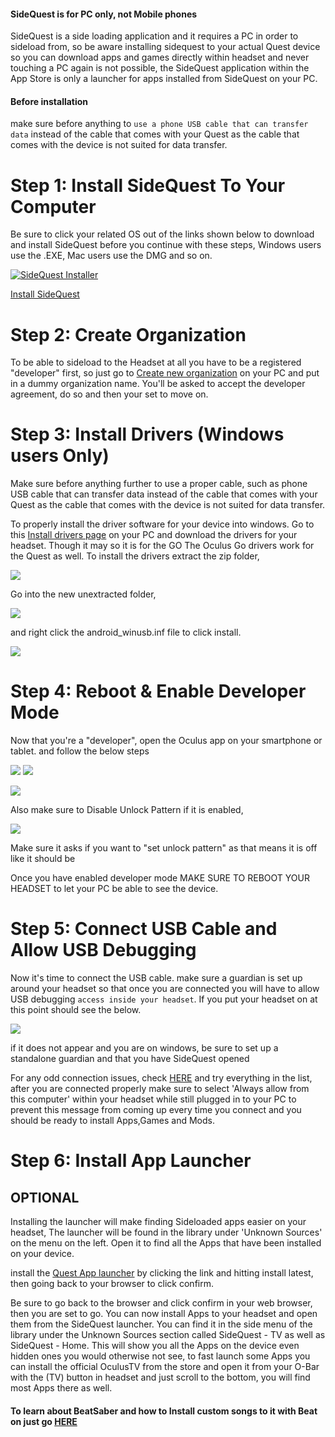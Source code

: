#### SideQuest is for PC only, not Mobile phones
SideQuest is a side loading application and it requires a PC in order to sideload from, so be aware installing sidequest to your actual Quest device so you can download apps and games directly within headset and never touching a PC again is not possible, the SideQuest application within the App Store is only a launcher for apps installed from SideQuest on your PC.

#### Before installation

make sure before anything to `use a phone USB cable that can transfer data` instead of the cable that comes with your Quest as the cable that comes with the device is not suited for data transfer.

Step 1: Install SideQuest To Your Computer
====================================================

Be sure to click your related OS out of the links shown below to download and install SideQuest before you continue with these steps, Windows users use the .EXE, Mac users use the DMG and so on.


[![SideQuest Installer](https://cdn.discordapp.com/attachments/615234122604085262/627528253590077459/2unknown.png)](https://sidequestvr.com/#/download)


 [Install SideQuest](https://sidequestvr.com/#/download)

Step 2: Create Organization
====================================================

To be able to sideload to the Headset at all you have to be a registered "developer" first, so just go to [Create new organization](https://dashboard.oculus.com/organizations/create/) on your PC and put in a dummy organization name. You'll be asked to accept the developer agreement, do so and then your set to move on.

Step 3: Install Drivers (Windows users Only)
====================================================
Make sure before anything further to use a proper cable, such as phone USB cable that can transfer data instead of the cable that comes with your Quest as the cable that comes with the device is not suited for data transfer.

To properly install the driver software for your device into windows. Go to this [Install drivers page](https://developer.oculus.com/downloads/package/oculus-go-adb-drivers/) on your PC and download the drivers for your headset.
Though it may so it is for the GO The Oculus Go drivers work for the Quest as well.
To install the drivers extract the zip folder,

![](https://cdn.discordapp.com/attachments/608376262347587595/608756299177656320/extract_drivers.png)

Go into the new unextracted folder,

![](https://cdn.discordapp.com/attachments/608376262347587595/608755536984277002/Screenshot_1106.png)

and right click the android_winusb.inf file to click install.

![](https://cdn.discordapp.com/attachments/608376262347587595/608755617242546233/drivers.png)

Step 4: Reboot & Enable Developer Mode
====================================================
Now that you're a "developer", open the Oculus app on your smartphone or tablet. and follow the below steps

![](https://cdn.discordapp.com/attachments/608376262347587595/609103817178611732/Screenshot_2019-08-07-13-23-35.png)
![](https://cdn.discordapp.com/attachments/608376262347587595/609103731979714597/Screenshot_2019-08-07-13-23-39.png)

![](https://cdn.discordapp.com/attachments/608376262347587595/608760168230027264/enable_Dev_mode.png)

Also make sure to Disable Unlock Pattern if it is enabled,

![](https://cdn.discordapp.com/attachments/608376262347587595/609104317001105411/disable_unlock_patt.png)

Make sure it asks if you want to "set unlock pattern" as that means it is off like it should be

Once you have enabled developer mode MAKE SURE TO REBOOT YOUR HEADSET to let your PC be able to see the device.

Step 5: Connect USB Cable and Allow USB Debugging
====================================================

Now it's time to connect the USB cable. make sure a guardian is set up around your headset so that once you are connected you will have to allow USB debugging `access inside your headset`. If you put your headset on at this point should see the below. 

![](https://cdn.discordapp.com/attachments/608376262347587595/608761133444235275/Screenshot_1113.png)


if it does not appear and you are on windows, be sure to set up a standalone guardian and that you have SideQuest opened

For any odd connection issues, check [HERE](https://github.com/the-expanse/SideQuest/wiki/I-am-having-issues-Connecting-,-what-do-i-do%3F) and try everything in the list, after you are connected properly make sure to select 'Always allow from this computer' within your headset while still plugged in to your PC to prevent this message from coming up every time you connect and you should be ready to install Apps,Games and Mods.

Step 6: Install App Launcher
====================================================
OPTIONAL
----
Installing the launcher will make finding Sideloaded apps easier on your headset,
The launcher will be found in the library under 'Unknown Sources' on the menu on the left.
Open it to find all the Apps that have been installed on your device.


install the [Quest App launcher](https://sidequestvr.com/#/app/199) by clicking the link and hitting install latest, then going back to your browser to click confirm. 

Be sure to go back to the browser and click confirm in your web browser, then you are set to go.
You can now install Apps to your headset and open them from the SideQuest launcher. You can find it in the side menu of the library under the Unknown Sources section called SideQuest - TV as well as SideQuest - Home. This will show you all the Apps on the device even hidden ones you would otherwise not see, to fast launch some Apps you can install the official OculusTV from the store and open it from your O-Bar with the (TV) button in headset and just scroll to the bottom, you will find most Apps there as well.

#### To learn about BeatSaber and how to Install custom songs to it with Beat on just go [HERE](https://github.com/the-expanse/SideQuest/wiki/How-to-install-Custom-Songs)